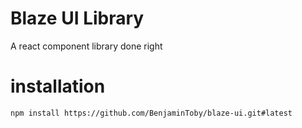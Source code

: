 # Blaze UI Library

A react component library done right

# installation

```shell
npm install https://github.com/BenjaminToby/blaze-ui.git#latest
```
